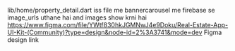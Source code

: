 lib/home/property_detail.dart iss file me bannercarousel me firebase se image_urls uthane hai and images show krni hai
https://www.figma.com/file/YWtf830hkJGMNwJ4e9Doku/Real-Estate-App-UI-Kit-(Community)?type=design&node-id=2%3A3741&mode=dev 
Figma design link
